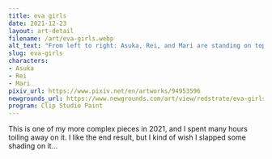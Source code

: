 ```yaml
---
title: eva girls
date: 2021-12-23
layout: art-detail
filename: /art/eva-girls.webp
alt_text: "From left to right: Asuka, Rei, and Mari are standing on top of a dark blue sky. Asuka has one hand on her hip, and making eye contact. Rei is looking up and is holding her elbow. Mari has a hand above her chest. Asuka has orange-brown hair, and a red plugsuit. Rei has pale blue hair, and a dark blue plugsuit. Mari has brown hair, and a bright pink plugsuit."
slug: eva-girls
characters:
- Asuka
- Rei
- Mari
pixiv_url: https://www.pixiv.net/en/artworks/94953596
newgrounds_url: https://www.newgrounds.com/art/view/redstrate/eva-girls
program: Clip Studio Paint
---
```

This is one of my more complex pieces in 2021, and I spent many hours toiling away on it. I like the end result, but I kind of wish I slapped some shading on it...
